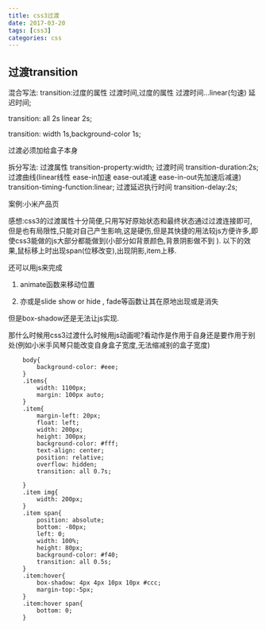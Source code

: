 ```yaml
---
title: css3过渡
date: 2017-03-20
tags: [css3]
categories: css
---
```

## 过渡transition

混合写法:
transition:过度的属性 过渡时间,过度的属性 过渡时间...linear(匀速) 延迟时间;

transition: all 2s linear 2s;

transition: width 1s,background-color 1s;

过渡必须加给盒子本身

拆分写法:
过渡属性
transition-property:width;
过渡时间
transition-duration:2s;
过渡曲线(linear线性 ease-in加速 ease-out减速 ease-in-out先加速后减速)
transition-timing-function:linear;
过渡延迟执行时间
transition-delay:2s;

<!-- more -->

案例:小米产品页

感想:css3的过渡属性十分简便,只用写好原始状态和最终状态通过过渡连接即可,但是也有局限性,只能对自己产生影响,这是硬伤,但是其快捷的用法较js方便许多,即使css3能做的js大部分都能做到(小部分如背景颜色,背景阴影做不到 ).
以下的效果,鼠标移上时出现span(位移改变),出现阴影,item上移.  

还可以用js来完成  

1. animate函数来移动位置  
  
2. 亦或是slide show or hide , fade等函数让其在原地出现或是消失  

但是box-shadow还是无法让js实现.   

那什么时候用css3过渡什么时候用js动画呢?看动作是作用于自身还是要作用于别处(例如小米手风琴只能改变自身盒子宽度,无法缩减别的盒子宽度)

		body{
			background-color: #eee;
		}
		.items{
			width: 1100px;
			margin: 100px auto;
		}
		.item{
			margin-left: 20px;
			float: left;
			width: 200px;
			height: 300px;
			background-color: #fff;
			text-align: center;
			position: relative;
			overflow: hidden;
			transition: all 0.7s;

		}
		.item img{
			width: 200px;
		}
		.item span{
			position: absolute;
			bottom: -80px;
			left: 0;
			width: 100%;
			height: 80px;
			background-color: #f40;
			transition: all 0.5s;
		}
		.item:hover{
			box-shadow: 4px 4px 10px 10px #ccc;
			margin-top:-5px;
		}
		.item:hover span{
			bottom: 0;
		}

